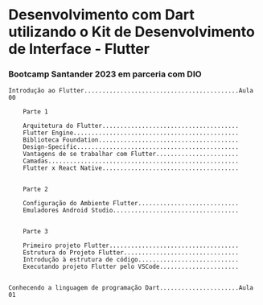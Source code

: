 # Desenvolvimento com Dart utilizando o Kit de Desenvolvimento de Interface - Flutter
### Bootcamp Santander 2023 em parceria com DIO




    Introdução ao Flutter...........................................Aula 00

        Parte 1

        Arquitetura do Flutter......................................
        Flutter Engine..............................................
        Biblioteca Foundation.......................................
        Design-Specific.............................................
        Vantagens de se trabalhar com Flutter.......................
        Camadas.....................................................
        Flutter x React Native......................................


        Parte 2

        Configuração do Ambiente Flutter............................
        Emuladores Android Studio...................................


        Parte 3

        Primeiro projeto Flutter....................................
        Estrutura do Projeto Flutter................................
        Introdução à estrutura de código............................
        Executando projeto Flutter pelo VSCode......................


    Conhecendo a linguagem de programação Dart......................Aula 01
